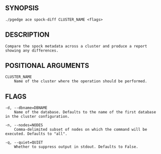 
## SYNOPSIS
    ./pgedge ace spock-diff CLUSTER_NAME <flags>

## DESCRIPTION
    Compare the spock metadata across a cluster and produce a report showing any differences.

## POSITIONAL ARGUMENTS
    CLUSTER_NAME
        Name of the cluster where the operation should be performed.

## FLAGS
    -d, --dbname=DBNAME
        Name of the database. Defaults to the name of the first database in the cluster configuration.
    
    -n, --nodes=NODES
        Comma-delimited subset of nodes on which the command will be executed. Defaults to "all".
    
    -q, --quiet=QUIET
        Whether to suppress output in stdout. Defaults to False.
    
